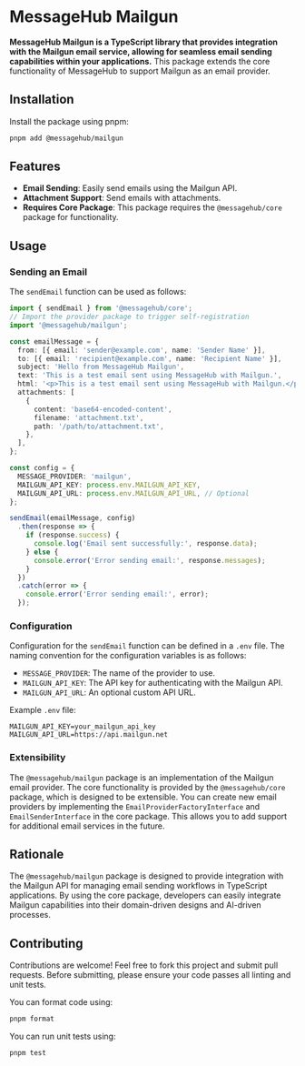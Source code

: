 # MessageHub Mailgun

**MessageHub Mailgun is a TypeScript library that provides integration with the Mailgun email service, allowing for seamless email sending capabilities within your applications.** This package extends the core functionality of MessageHub to support Mailgun as an email provider.

## Installation

Install the package using pnpm:

```bash
pnpm add @messagehub/mailgun
```

## Features

- **Email Sending**: Easily send emails using the Mailgun API.
- **Attachment Support**: Send emails with attachments.
- **Requires Core Package**: This package requires the `@messagehub/core` package for functionality.

## Usage

### Sending an Email

The `sendEmail` function can be used as follows:

```typescript
import { sendEmail } from '@messagehub/core';
// Import the provider package to trigger self-registration
import '@messagehub/mailgun';

const emailMessage = {
  from: [{ email: 'sender@example.com', name: 'Sender Name' }],
  to: [{ email: 'recipient@example.com', name: 'Recipient Name' }],
  subject: 'Hello from MessageHub Mailgun',
  text: 'This is a test email sent using MessageHub with Mailgun.',
  html: '<p>This is a test email sent using MessageHub with Mailgun.</p>',
  attachments: [
    {
      content: 'base64-encoded-content',
      filename: 'attachment.txt',
      path: '/path/to/attachment.txt',
    },
  ],
};

const config = {
  MESSAGE_PROVIDER: 'mailgun',
  MAILGUN_API_KEY: process.env.MAILGUN_API_KEY,
  MAILGUN_API_URL: process.env.MAILGUN_API_URL, // Optional
};

sendEmail(emailMessage, config)
  .then(response => {
    if (response.success) {
      console.log('Email sent successfully:', response.data);
    } else {
      console.error('Error sending email:', response.messages);
    }
  })
  .catch(error => {
    console.error('Error sending email:', error);
  });
```

### Configuration

Configuration for the `sendEmail` function can be defined in a `.env` file. The naming convention for the configuration variables is as follows:

- `MESSAGE_PROVIDER`: The name of the provider to use.
- `MAILGUN_API_KEY`: The API key for authenticating with the Mailgun API.
- `MAILGUN_API_URL`: An optional custom API URL.

Example `.env` file:

```
MAILGUN_API_KEY=your_mailgun_api_key
MAILGUN_API_URL=https://api.mailgun.net
```

### Extensibility

The `@messagehub/mailgun` package is an implementation of the Mailgun email provider. The core functionality is provided by the `@messagehub/core` package, which is designed to be extensible. You can create new email providers by implementing the `EmailProviderFactoryInterface` and `EmailSenderInterface` in the core package. This allows you to add support for additional email services in the future.

## Rationale

The `@messagehub/mailgun` package is designed to provide integration with the Mailgun API for managing email sending workflows in TypeScript applications. By using the core package, developers can easily integrate Mailgun capabilities into their domain-driven designs and AI-driven processes.

## Contributing

Contributions are welcome! Feel free to fork this project and submit pull requests. Before submitting, please ensure your code passes all linting and unit tests.

You can format code using:

```bash
pnpm format
```

You can run unit tests using:

```bash
pnpm test
```
